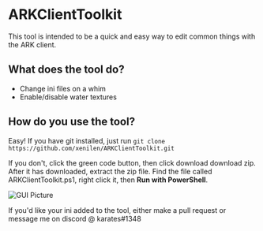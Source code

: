 # ARKClientToolkit
This tool is intended to be a quick and easy way to edit common things with the ARK client.

## What does the tool do?
- Change ini files on a whim
- Enable/disable water textures

## How do you use the tool?
Easy!  If you have git installed, just run `git clone https://github.com/xenilen/ARKClientToolkit.git`

If you don't, click the green code button, then click download download zip.  After it has downloaded, extract the zip file. Find the file called ARKClientToolkit.ps1, right click it, then **Run with PowerShell**.

![GUI Picture](https://i.imgur.com/mtGjYFA.png)


If you'd like your ini added to the tool, either make a pull request or message me on discord @ karates#1348
